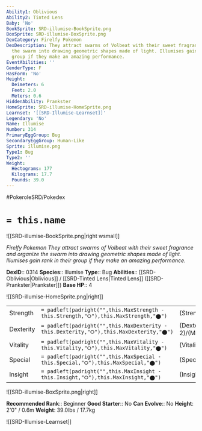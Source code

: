 ```yaml
---
Ability1: Oblivious
Ability2: Tinted Lens
Baby: 'No'
BookSprite: SRD-illumise-BookSprite.png
BoxSprite: SRD-illumise-BoxSprite.png
DexCategory: Firelfy Pokemon
DexDescription: They attract swarms of Volbeat with their sweet fragrance and organize
  the swarm into drawing geometric shapes made of light. Illumises gain rank in their
  group if they make an amazing performance.
EventAbilities: ''
GenderType: F
HasForm: 'No'
Height:
  Deimeters: 6
  Feet: 2.0
  Meters: 0.6
HiddenAbility: Prankster
HomeSprite: SRD-illumise-HomeSprite.png
Learnset: '[[SRD-Illumise-Learnset]]'
Legendary: 'No'
Name: Illumise
Number: 314
PrimaryEggGroup: Bug
SecondaryEggGroup: Human-Like
Sprite: illumise.png
Type1: Bug
Type2: ''
Weight:
  Hectograms: 177
  Kilograms: 17.7
  Pounds: 39.0
---
```


#PokeroleSRD/Pokedex

# `= this.name`

![[SRD-illumise-BookSprite.png|right wsmall]]

*Firelfy Pokemon*
*They attract swarms of Volbeat with their sweet fragrance and organize the swarm into drawing geometric shapes made of light. Illumises gain rank in their group if they make an amazing performance.*

**DexID**:: 0314
**Species**:: Illumise
**Type**:: Bug
**Abilities**:: [[SRD-Oblivious|Oblivious]] / [[SRD-Tinted Lens|Tinted Lens]] ([[SRD-Prankster|Prankster]])
**Base HP**:: 4

![[SRD-illumise-HomeSprite.png|right]]

|           |                                                                                        |                                          |
| --------- | -------------------------------------------------------------------------------------- | ---------------------------------------- |
| Strength  | `= padleft(padright("",this.MaxStrength - this.Strength,"⭘"),this.MaxStrength,"⬤")`    | (Strength::2)/(MaxStrength::4)   |
| Dexterity | `= padleft(padright("",this.MaxDexterity - this.Dexterity,"⭘"),this.MaxDexterity,"⬤")` | (Dexterity:: 2)/(MaxDexterity::5) |
| Vitality  | `= padleft(padright("",this.MaxVitality - this.Vitality,"⭘"),this.MaxVitality,"⬤")`    | (Vitality::2)/(MaxVitality::5)   |
| Special   | `= padleft(padright("",this.MaxSpecial - this.Special,"⭘"),this.MaxSpecial,"⬤")`       | (Special::2)/(MaxSpecial::5)     |
| Insight   | `= padleft(padright("",this.MaxInsight - this.Insight,"⭘"),this.MaxInsight,"⬤")`       | (Insight::2)/(MaxInsight::5)     |

![[SRD-illumise-BoxSprite.png|right]]

**Recommended Rank**:: Beginner
**Good Starter**:: No
**Can Evolve**:: No
**Height**: 2'0" / 0.6m
**Weight**: 39.0lbs / 17.7kg

![[SRD-Illumise-Learnset]]
